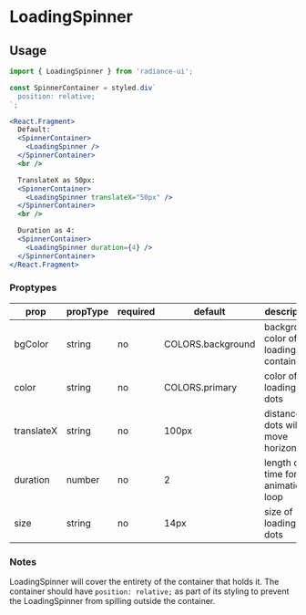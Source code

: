 # LoadingSpinner
## Usage

```jsx
import { LoadingSpinner } from 'radiance-ui';

const SpinnerContainer = styled.div`
  position: relative;
`;

<React.Fragment>
  Default:
  <SpinnerContainer>
    <LoadingSpinner />
  </SpinnerContainer>
  <br />

  TranslateX as 50px:
  <SpinnerContainer>
    <LoadingSpinner translateX="50px" />
  </SpinnerContainer>
  <br />

  Duration as 4:
  <SpinnerContainer>
    <LoadingSpinner duration={4} />
  </SpinnerContainer>
</React.Fragment>
```

<!-- STORY -->

### Proptypes
| prop       | propType | required | default           | description                                                                                                        |
|------------|----------|----------|-------------------|--------------------------------------------------------------------------------------------------------------------|
| bgColor    | string   | no       | COLORS.background | background color of loading container                                                                              |
| color      | string   | no       | COLORS.primary    | color of loading dots                                                                                              |
| translateX | string   | no       | 100px             | distance dots will move horizontally                                                                               |
| duration   | number   | no       | 2                 | length of time for animation loop                                                                                  |
| size       | string   | no       | 14px              | size of loading dots                                                                                               |

### Notes
LoadingSpinner will cover the entirety of the container that holds it. The container should have `position: relative;` as part of its styling to prevent the LoadingSpinner from spilling outside the container.
